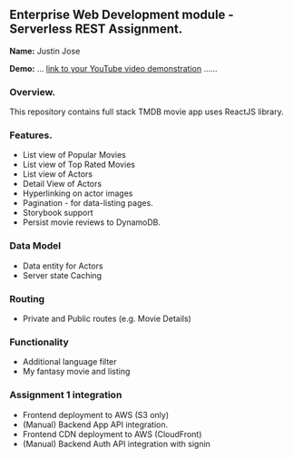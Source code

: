 ## Enterprise Web Development module - Serverless REST Assignment.

**Name:** Justin Jose

**Demo:** ... [link to your YouTube video demonstration](https://www.youtube.com/watch?v=f6j3kKoghUQ) ......

### Overview.


This repository contains full stack TMDB movie app uses ReactJS library.



### Features.

- List view of Popular Movies
- List view of Top Rated Movies
- List view of Actors
- Detail View of Actors
- Hyperlinking on actor images
- Pagination - for data-listing pages.
- Storybook support
- Persist movie reviews to DynamoDB.

### Data Model
- Data entity for Actors
- Server state Caching

### Routing
- Private and Public routes (e.g. Movie Details)

### Functionality
- Additional language filter
- My fantasy movie and listing

### Assignment 1 integration
- Frontend deployment to AWS (S3 only)
- (Manual) Backend App API integration.
- Frontend CDN deployment to AWS (CloudFront)
- (Manual) Backend Auth API integration with signin

